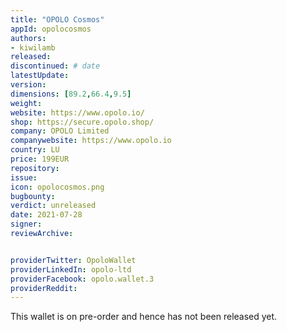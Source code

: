```yaml
---
title: "OPOLO Cosmos"
appId: opolocosmos
authors:
- kiwilamb
released: 
discontinued: # date
latestUpdate:
version:
dimensions: [89.2,66.4,9.5]
weight: 
website: https://www.opolo.io/
shop: https://secure.opolo.shop/
company: OPOLO Limited
companywebsite: https://www.opolo.io
country: LU
price: 199EUR
repository: 
issue:
icon: opolocosmos.png
bugbounty:
verdict: unreleased 
date: 2021-07-28
signer:
reviewArchive:


providerTwitter: OpoloWallet
providerLinkedIn: opolo-ltd
providerFacebook: opolo.wallet.3
providerReddit: 
---
```


This wallet is on pre-order and hence has not been released yet.
